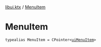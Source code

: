 [libui.ktx](index.md) / [MenuItem](./-menu-item.md)

# MenuItem

`typealias MenuItem = CPointer<`[`uiMenuItem`](../libui/ui-menu-item.md)`>`